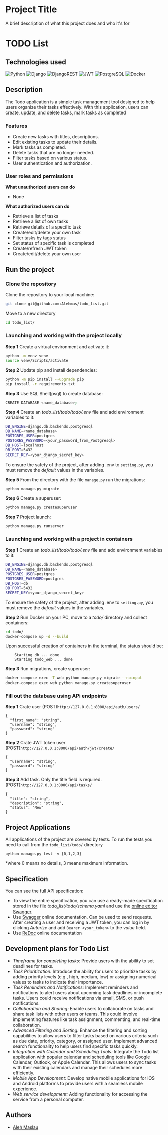
# Project Title

A brief description of what this project does and who it's for

# TODO List

## Technologies used
![Python](https://img.shields.io/badge/Python-3776AB?style=for-the-badge&logo=python&logoColor=white) ![Django](https://img.shields.io/badge/Django-092E20?style=for-the-badge&logo=django&logoColor=white) ![DjangoREST](https://img.shields.io/badge/DJANGO-REST-ff1709?style=for-the-badge&logo=django&logoColor=white&color=ff1709&labelColor=gray) ![JWT](https://img.shields.io/badge/JWT-black?style=for-the-badge&logo=JSON%20web%20tokens) ![PostgreSQL](https://img.shields.io/badge/PostgreSQL-316192?style=for-the-badge&logo=postgresql&logoColor=white) ![Docker](https://img.shields.io/badge/docker-%230db7ed.svg?style=for-the-badge&logo=docker&logoColor=white)

##  Description
The Todo application is a simple task management tool designed to help users organize their tasks effectively. With this application, users can create, update, and delete tasks, mark tasks as completed

### Features
- Create new tasks with titles, descriptions.
- Edit existing tasks to update their details.
- Mark tasks as completed.
- Delete tasks that are no longer needed.
- Filter tasks based on various status.
- User authentication and authorization.

### User roles and permissions
**What unauthorized users can do**
- None

**What authorized users can do**
- Retrieve a list of tasks
- Retrieve a list of own tasks
- Retrieve details of a specific task
- Create/edit/delete your own task
- Filter tasks by tags status
- Set status of specific task is completed
- Create/refresh JWT token
- Create/edit/delete your own user


## Run the project
### Clone the repository
Clone the repository to your local machine:
```bash
git clone git@github.com:Alehmas/todo_list.git
```

Move to a new directory
```bash
cd todo_list/
```

### Launching and working with the project locally
**Step 1** Create a virtual environment and activate it:
```bash
python -m venv venv
source venv/Scripts/activate
```

**Step 2** Update pip and install dependencies:
```bash
python -m pip install --upgrade pip
pip install -r requirements.txt
```
**Step 3** Use SQL Shell(psql) to create database:
```bash
CREATE DATABASE <name_database>;
```

**Step 4** Create an _todo_list/todo/todo/.env_ file and add environment variables to it:
```bash
DB_ENGINE=django.db.backends.postgresql
DB_NAME=<name_database>
POSTGRES_USER=postgres
POSTGRES_PASSWORD=<your_password_from_Postgresql>
DB_HOST=localhost
DB_PORT=5432
SECRET_KEY=<your_django_secret_key>
```
To ensure the safety of the project, after adding .env to `setting.py`, you must remove the *default* values ​​in the variables.

**Step 5** From the directory with the file `manage.py` run the migrations:
```bash
python manage.py migrate
```

**Step 6** Create a superuser:
```bash
python manage.py createsuperuser
```

**Step 7** Project launch:
```bash
python manage.py runserver
```

### Launching and working with a project in containers
**Step 1** Create an _todo_list/todo/todo/.env_ file and add environment variables to it:
```bash
DB_ENGINE=django.db.backends.postgresql
DB_NAME=<name_database>
POSTGRES_USER=postgres
POSTGRES_PASSWORD=postgres
DB_HOST=db
DB_PORT=5432
SECRET_KEY=<your_django_secret_key>
```
To ensure the safety of the project, after adding .env to `setting.py`, you must remove the *default* values ​​in the variables.

**Step 2** Run Docker on your PC, move to a _todo/_ directory and collect containers:
```bash
cd todo/
docker-compose up -d --build
```
Upon successful creation of containers in the terminal, the status should be:
```
    Starting db ... done
    Starting todo_web ... done
```

**Step 3** Run migrations, create superuser:
```bash
docker-compose exec -T web python manage.py migrate --noinput
docker-compose exec web python manage.py createsuperuser
```

### Fill out the database using APi endpoints
**Step 1** Crate user
(POST)`http://127.0.0.1:8000/api/auth/users/`
```
{
  "first_name": "string",
  "username": "string",
  "password": "string"
}
```

**Step 2** Crate JWT token user
(POST)`http://127.0.0.1:8000/api/auth/jwt/create/`
```
{
  "username": "string",
  "password": "string"
}
```

**Step 3** Add task. Only the title field is required.
(POST)`http://127.0.0.1:8000/api/tasks/`
```
{
  "title": "string",
  "description": "string",
  "status": "New"
}
```

##  Project Applications
All applications of the project are covered by tests.
To run the tests you need to call from the `todo_list/todo/` directory
```
python manage.py test -v {0,1,2,3}
```
*where 0 means no details, 3 means maximum information.

## Specification
You can see the full API specification:
- To view the entire specification, you can use a ready-made specification stored in the file _todo_list/todo/schema.yaml_ and use the [online editor Swagger](https://editor.swagger.io/). 
- Use [Swagger](http://127.0.0.1:8000/swagger/) online documentation. Can be used to send requests. After creating a user and receiving a JWT token, you can log in by clicking _Autorize_ and add `Bearer <your_token>` to the _value_ field.
- Use [ReDoc](http://127.0.0.1:8000/redoc/) online documentation 

## Development plans for Todo List
- _Timeframe for completing tasks:_ Provide users with the ability to set deadlines for tasks.
- _Task Prioritization:_ Introduce the ability for users to prioritize tasks by adding priority levels (e.g., high, medium, low) or assigning numerical values to tasks to indicate their importance.
- _Task Reminders and Notifications:_ Implement reminders and notifications to alert users about upcoming task deadlines or incomplete tasks. Users could receive notifications via email, SMS, or push notifications.
- _Collaboration and Sharing:_ Enable users to collaborate on tasks and share task lists with other users or teams. This could involve implementing features like task assignment, commenting, and real-time collaboration.
- _Advanced Filtering and Sorting:_ Enhance the filtering and sorting capabilities to allow users to filter tasks based on various criteria such as due date, priority, category, or assigned user. Implement advanced search functionality to help users find specific tasks quickly.
- _Integration with Calendar and Scheduling Tools:_ Integrate the Todo list application with popular calendar and scheduling tools like Google Calendar, Outlook, or Apple Calendar. This allows users to sync tasks with their existing calendars and manage their schedules more efficiently.
- _Mobile App Development:_ Develop native mobile applications for iOS and Android platforms to provide users with a seamless mobile experience.
- _Web service development:_ Adding functionality for accessing the service from a personal computer.

## Authors
- [Aleh Maslau](https://github.com/Alehmas)